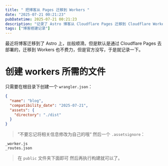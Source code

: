 ```yaml
---
title: " 把博客从 Pages 迁移到 Workers "
date: "2025-07-21 00:21:23"
pubDatetime: 2025-07-21 00:21:23
description: "记录了 Astro 博客从 Cloudflare Pages 迁移到 Cloudflare Workers。"
tags: ["博客搭建记录"]
---
```

最近将博客迁移到了 Astro 上，丝般顺滑。但是默认是通过 Cloudflare Pages 去部署的，迁移到 Workers 也不费力，但是官方没写，于是就记录一下。
# 创建 workers 所需的文件
只需要在根目录下创建一个 `wrangler.json`：
```json
{
  "name": "blog",
  "compatibility_date": "2025-07-21",
  "assets": {
    "directory": "./dist"
  }
}
```
> ”不要忘记将相关信息修改为自己的哦“
然后一个 `.assetsignore`：
```text
_worker.js
_routes.json
```
> 在 `public` 文件夹下面即可
然后再执行构建就可以了。